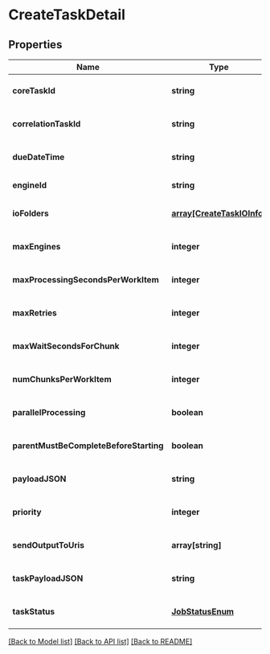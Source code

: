 # CreateTaskDetail

## Properties
Name | Type | Description | Notes
------------ | ------------- | ------------- | -------------
**coreTaskId** | **string** |  | [optional] [default to null]
**correlationTaskId** | **string** |  | [optional] [default to null]
**dueDateTime** | **string** |  | [optional] [default to null]
**engineId** | **string** |  | [default to null]
**ioFolders** | [**array[CreateTaskIOInfo]**](CreateTaskIOInfo.md) |  | [optional] [default to null]
**maxEngines** | **integer** |  | [optional] [default to null]
**maxProcessingSecondsPerWorkItem** | **integer** |  | [optional] [default to null]
**maxRetries** | **integer** |  | [optional] [default to null]
**maxWaitSecondsForChunk** | **integer** |  | [optional] [default to null]
**numChunksPerWorkItem** | **integer** |  | [optional] [default to null]
**parallelProcessing** | **boolean** |  | [optional] [default to null]
**parentMustBeCompleteBeforeStarting** | **boolean** |  | [optional] [default to null]
**payloadJSON** | **string** |  | [optional] [default to null]
**priority** | **integer** |  | [optional] [default to 0]
**sendOutputToUris** | **array[string]** |  | [optional] [default to null]
**taskPayloadJSON** | **string** |  | [optional] [default to null]
**taskStatus** | [**JobStatusEnum**](JobStatusEnum.md) |  | [optional] [default to null]

[[Back to Model list]](../README.md#documentation-for-models) [[Back to API list]](../README.md#documentation-for-api-endpoints) [[Back to README]](../README.md)


